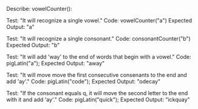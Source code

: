 Describe: vowelCounter():

Test: "It will recognize a single vowel."
Code: vowelCounter("a")
Expected Output: "a"

Test: "It will recognize a single consonant."
Code: consonantCounter("b")
Expected Output: "b"

Test: "It will add 'way' to the end of words that begin with a vowel."
Code: pigLatin("a");
Expected Output: "away"

Test: "It will move move the first consecutive consenants to the end and add 'ay'."
Code: pigLatin("code");
Expected Output: "odecay"

Test: "If the consonant equals q, it will move the second letter to the end with it and add 'ay'."
Code: pigLatin("quick");
Expected Output: "ickquay"